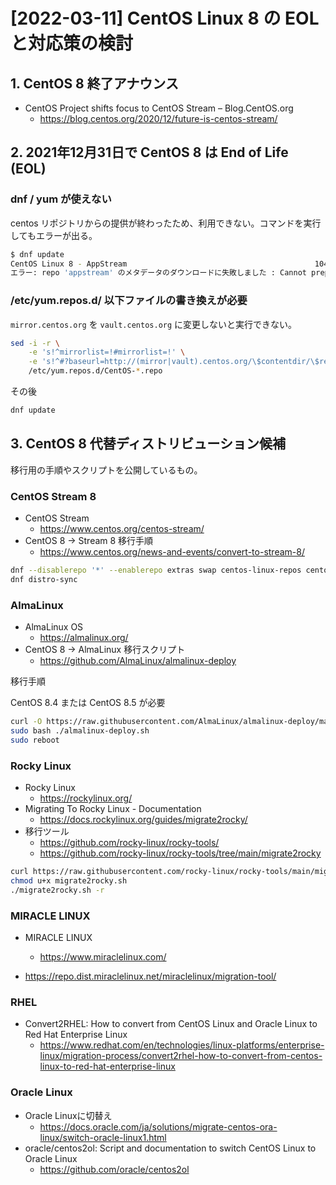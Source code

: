 
# [2022-03-11] CentOS Linux 8 の EOL と対応策の検討 

## 1. CentOS 8 終了アナウンス

- CentOS Project shifts focus to CentOS Stream – Blog.CentOS.org
  - https://blog.centos.org/2020/12/future-is-centos-stream/

## 2. 2021年12月31日で CentOS 8 は End of Life (EOL)

### dnf / yum が使えない

centos リポジトリからの提供が終わったため、利用できない。コマンドを実行してもエラーが出る。

```bash
$ dnf update
CentOS Linux 8 - AppStream                                          104  B/s |  38  B     00:00
エラー: repo 'appstream' のメタデータのダウンロードに失敗しました : Cannot prepare internal mirrorlist: No URLs in mirrorlist
```

### /etc/yum.repos.d/ 以下ファイルの書き換えが必要

`mirror.centos.org` を `vault.centos.org` に変更しないと実行できない。

```bash
sed -i -r \
    -e 's!^mirrorlist=!#mirrorlist=!' \
    -e 's!^#?baseurl=http://(mirror|vault).centos.org/\$contentdir/\$releasever/!baseurl=https://dl.rockylinux.org/vault/centos/8.5.2111/!i' \
    /etc/yum.repos.d/CentOS-*.repo
```

その後

```bash
dnf update
```


## 3. CentOS 8 代替ディストリビューション候補

移行用の手順やスクリプトを公開しているもの。

### CentOS Stream 8

- CentOS Stream
  - https://www.centos.org/centos-stream/
- CentOS 8 -> Stream 8 移行手順
  - https://www.centos.org/news-and-events/convert-to-stream-8/

```bash
dnf --disablerepo '*' --enablerepo extras swap centos-linux-repos centos-stream-repos --allowerasing
dnf distro-sync
```

### AlmaLinux

- AlmaLinux OS
  - https://almalinux.org/
- CentOS 8 -> AlmaLinux 移行スクリプト
  - https://github.com/AlmaLinux/almalinux-deploy

移行手順

CentOS 8.4 または CentOS 8.5 が必要

```bash
curl -O https://raw.githubusercontent.com/AlmaLinux/almalinux-deploy/master/almalinux-deploy.sh
sudo bash ./almalinux-deploy.sh
sudo reboot
```

### Rocky Linux

- Rocky Linux
  - https://rockylinux.org/
- Migrating To Rocky Linux - Documentation
  - https://docs.rockylinux.org/guides/migrate2rocky/
- 移行ツール
  - https://github.com/rocky-linux/rocky-tools/
  - https://github.com/rocky-linux/rocky-tools/tree/main/migrate2rocky

```bash
curl https://raw.githubusercontent.com/rocky-linux/rocky-tools/main/migrate2rocky/migrate2rocky.sh -o migrate2rocky.sh
chmod u+x migrate2rocky.sh
./migrate2rocky.sh -r
```

### MIRACLE LINUX

- MIRACLE LINUX
  - https://www.miraclelinux.com/

- https://repo.dist.miraclelinux.net/miraclelinux/migration-tool/


### RHEL

- Convert2RHEL: How to convert from CentOS Linux and Oracle Linux to Red Hat Enterprise Linux
  - https://www.redhat.com/en/technologies/linux-platforms/enterprise-linux/migration-process/convert2rhel-how-to-convert-from-centos-linux-to-red-hat-enterprise-linux


### Oracle Linux

- Oracle Linuxに切替え
  - https://docs.oracle.com/ja/solutions/migrate-centos-ora-linux/switch-oracle-linux1.html
- oracle/centos2ol: Script and documentation to switch CentOS Linux to Oracle Linux
  - https://github.com/oracle/centos2ol

